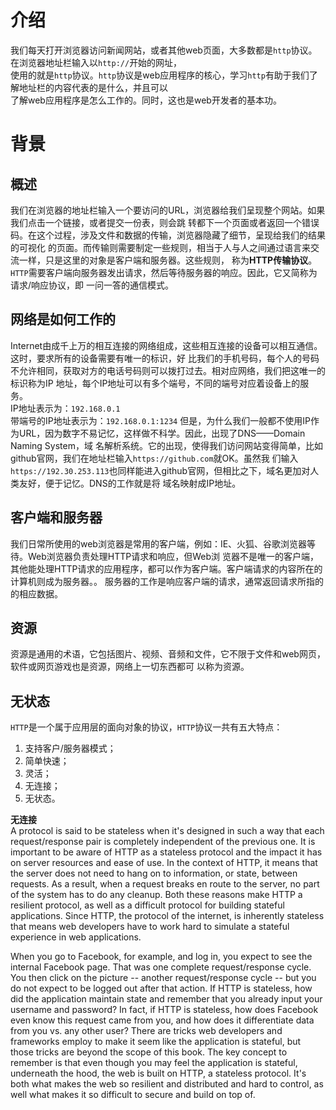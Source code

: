 # 介绍

我们每天打开浏览器访问新闻网站，或者其他web页面，大多数都是`http`协议。在浏览器地址栏输入以`http://`开始的网址，  
使用的就是`http`协议。`http`协议是web应用程序的核心，学习`http`有助于我们了解地址栏的内容代表的是什么，并且可以  
了解web应用程序是怎么工作的。同时，这也是web开发者的基本功。

# 背景

## 概述
我们在浏览器的地址栏输入一个要访问的URL，浏览器给我们呈现整个网站。如果我们点击一个链接，或者提交一份表，则会跳
转都下一个页面或者返回一个错误码。在这个过程，涉及文件和数据的传输，浏览器隐藏了细节，呈现给我们的结果的可视化
的页面。而传输则需要制定一些规则，相当于人与人之间通过语言来交流一样，只是这里的对象是客户端和服务器。这些规则，
称为**HTTP传输协议**。`HTTP`需要客户端向服务器发出请求，然后等待服务器的响应。因此，它又简称为请求/响应协议，即
一问一答的通信模式。  

## 网络是如何工作的
Internet由成千上万的相互连接的网络组成，这些相互连接的设备可以相互通信。这时，要求所有的设备需要有唯一的标识，好
比我们的手机号码，每个人的号码不允许相同，获取对方的电话号码则可以拨打过去。相对应网络，我们把这唯一的标识称为IP
地址，每个IP地址可以有多个端号，不同的端号对应着设备上的服务。  
IP地址表示为：``192.168.0.1``  
带端号的IP地址表示为：``192.168.0.1:1234``
但是，为什么我们一般都不使用IP作为URL，因为数字不易记忆，这样做不科学。因此，出现了DNS——Domain Naming System，域
名解析系统。它的出现，使得我们访问网站变得简单，比如github官网，我们在地址栏输入`https://github.com`就OK。虽然我
们输入`https://192.30.253.113`也同样能进入github官网，但相比之下，域名更加对人类友好，便于记忆。DNS的工作就是将
域名映射成IP地址。

## 客户端和服务器
我们日常所使用的web浏览器是常用的客户端，例如：IE、火狐、谷歌浏览器等待。Web浏览器负责处理HTTP请求和响应，但Web浏
览器不是唯一的客户端，其他能处理HTTP请求的应用程序，都可以作为客户端。客户端请求的内容所在的计算机则成为服务器。。
服务器的工作是响应客户端的请求，通常返回请求所指的的相应数据。

## 资源
资源是通用的术语，它包括图片、视频、音频和文件，它不限于文件和web网页，软件或网页游戏也是资源，网络上一切东西都可
以称为资源。

## 无状态
`HTTP`是一个属于应用层的面向对象的协议，`HTTP`协议一共有五大特点：  
 1. 支持客户/服务器模式；
 2. 简单快速；
 3. 灵活；
 4. 无连接；
 5. 无状态。

**无连接**  
A protocol is said to be stateless when it's designed in such a way that each request/response pair is completely independent of the previous one. It is important to be aware of HTTP as a stateless protocol and the impact it has on server resources and ease of use. In the context of HTTP, it means that the server does not need to hang on to information, or state, between requests. As a result, when a request breaks en route to the server, no part of the system has to do any cleanup. Both these reasons make HTTP a resilient protocol, as well as a difficult protocol for building stateful applications. Since HTTP, the protocol of the internet, is inherently stateless that means web developers have to work hard to simulate a stateful experience in web applications.

When you go to Facebook, for example, and log in, you expect to see the internal Facebook page. That was one complete request/response cycle. You then click on the picture -- another request/response cycle -- but you do not expect to be logged out after that action. If HTTP is stateless, how did the application maintain state and remember that you already input your username and password? In fact, if HTTP is stateless, how does Facebook even know this request came from you, and how does it differentiate data from you vs. any other user? There are tricks web developers and frameworks employ to make it seem like the application is stateful, but those tricks are beyond the scope of this book. The key concept to remember is that even though you may feel the application is stateful, underneath the hood, the web is built on HTTP, a stateless protocol. It's both what makes the web so resilient and distributed and hard to control, as well what makes it so difficult to secure and build on top of.
